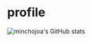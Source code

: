 # profile

![minchojoa's GitHub stats](https://github-readme-stats.vercel.app/api?username=minchojoa&show_icons=true&theme=dark)
